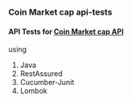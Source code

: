 ### Coin Market cap api-tests

#### API Tests for [Coin Market cap API](https://pro.coinmarketcap.com/) 
using

1. Java
2. RestAssured
3. Cucumber-Junit
4. Lombok
